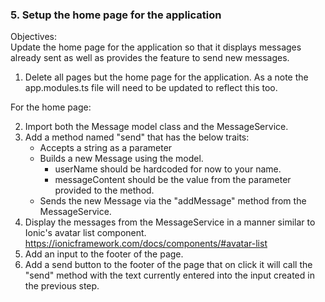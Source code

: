 ### 5. Setup the home page for the application

Objectives:  
Update the home page for the application so that it displays messages already sent as well as provides the feature to send new messages.

1. Delete all pages but the home page for the application.  As a note the app.modules.ts file will need to be updated to reflect this too.

For the home page:  

2. Import both the Message model class and the MessageService.
3. Add a method named "send" that has the below traits:
   - Accepts a string as a parameter
   - Builds a new Message using the model.
      - userName should be hardcoded for now to your name.
      - messageContent should be the value from the parameter provided to the method.
   - Sends the new Message via the "addMessage" method from the MessageService.
4. Display the messages from the MessageService in a manner similar to Ionic's avatar list component.
   https://ionicframework.com/docs/components/#avatar-list
5. Add an input to the footer of the page.
6. Add a send button to the footer of the page that on click it will call the "send" method with the text currently entered into the input created in the previous step.
